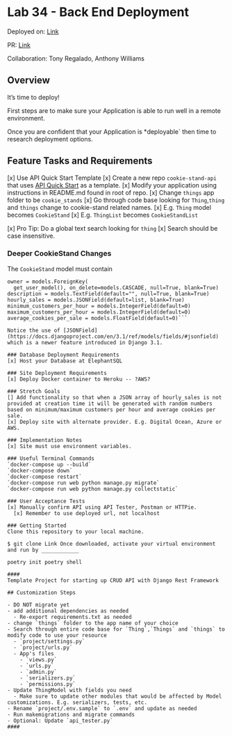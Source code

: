 # Lab 34 - Back End Deployment

Deployed on: [Link](http://35.165.23.133:8000/api/v1/cookie_stands/)

PR: [Link](https://github.com/kevinhenry/cookie-stand-api/pull/3)

Collaboration: Tony Regalado, Anthony Williams

## Overview

It’s time to deploy!

First steps are to make sure your Application is able to run well in a remote environment.

Once you are confident that your Application is *deployable` then time to research deployment options.

## Feature Tasks and Requirements

[x] Use API Quick Start Template
[x] Create a new repo `cookie-stand-api` that uses [API Quick Start](https://github.com/codefellows/python-401-api-quickstart) as a template.
[x] Modify your application using instructions in README.md found in root of repo.
  [x] Change `things` app folder to be `cookie_stands`
  [x] Go through code base looking for `Thing`,`thing` and `things` change to cookie-stand related names.
  [x] E.g. `Thing` model becomes `CookieStand`
  [x] E.g. `ThingList` becomes `CookieStandList`

[x] Pro Tip: Do a global text search looking for `thing`
  [x] Search should be case insensitive.

### Deeper CookieStand Changes

The `CookieStand` model must contain

```location = models.CharField(max_length=256)
owner = models.ForeignKey(
  get_user_model(), on_delete=models.CASCADE, null=True, blank=True)
description = models.TextField(default="", null=True, blank=True)
hourly_sales = models.JSONField(default=list, blank=True)
minimum_customers_per_hour = models.IntegerField(default=0)
maximum_customers_per_hour = models.IntegerField(default=0)
average_cookies_per_sale = models.FloatField(default=0)```

Notice the use of [JSONField](https://docs.djangoproject.com/en/3.1/ref/models/fields/#jsonfield) which is a newer feature introduced in Django 3.1.

### Database Deployment Requirements
[x] Host your Database at ElephantSQL

### Site Deployment Requirements
[x] Deploy Docker container to Heroku -- ?AWS?

### Stretch Goals
[] Add functionality so that when a JSON array of hourly_sales is not provided at creation time it will be generated with random numbers based on minimum/maximum customers per hour and average cookies per sale.
[x] Deploy site with alternate provider. E.g. Digital Ocean, Azure or AWS.

### Implementation Notes
[x] Site must use environment variables.

### Useful Terminal Commands
`docker-compose up --build`
`docker-compose down`
`docker-compose restart`
`docker-compose run web python manage.py migrate`
`docker-compose run web python manage.py collectstatic`

### User Acceptance Tests
[x] Manually confirm API using API Tester, Postman or HTTPie.
  [x] Remember to use deployed url, not localhost

### Getting Started
Clone this repository to your local machine.

$ git clone Link Once downloaded, activate your virtual environment and run by ____________

poetry init poetry shell

####
Template Project for starting up CRUD API with Django Rest Framework

## Customization Steps

- DO NOT migrate yet
- add additional dependencies as needed
  - Re-export requirements.txt as needed
- change `things` folder to the app name of your choice
- Search through entire code base for `Thing`,`Things` and `things` to modify code to use your resource
  - `project/settings.py`
  - `project/urls.py`
  - App's files
    - `views.py`
    - `urls.py`
    - `admin.py`
    - `serializers.py`
    - `permissions.py`
- Update ThingModel with fields you need
  - Make sure to update other modules that would be affected by Model customizations. E.g. serializers, tests, etc.
- Rename `project/.env.sample` to `.env` and update as needed
- Run makemigrations and migrate commands
- Optional: Update `api_tester.py`
####
